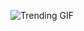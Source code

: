 ![Trending GIF](https://media0.giphy.com/media/v1.Y2lkPThiYjIxNzcycnJxNWRxaHpld29jeHpraDdzZDhwdHpxZGJjbzEzejZrNTY4Yjh4aiZlcD12MV9naWZzX3NlYXJjaCZjdD1n/bGgsc5mWoryfgKBx1u/giphy.gif)
